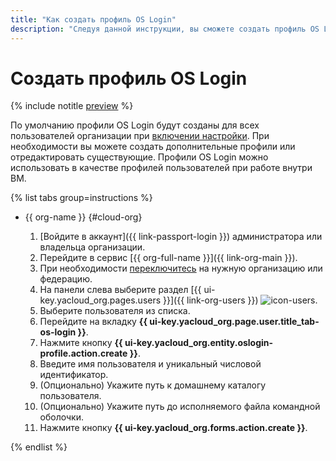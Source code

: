 ```yaml
---
title: "Как создать профиль OS Login"
description: "Следуя данной инструкции, вы сможете создать профиль OS Login."
---
```


# Создать профиль OS Login

{% include notitle [preview](../../_includes/note-preview-by-request.md) %}

По умолчанию профили OS Login будут созданы для всех пользователей организации при [включении настройки](./os-login-access.md). При необходимости вы можете создать дополнительные профили или отредактировать существующие. Профили OS Login можно использовать в качестве профилей пользователей при работе внутри ВМ.

{% list tabs group=instructions %}

- {{ org-name }} {#cloud-org}

  1. [Войдите в аккаунт]({{ link-passport-login }}) администратора или владельца организации.
  1. Перейдите в сервис [{{ org-full-name }}]({{ link-org-main }}).
  1. При необходимости [переключитесь](./manage-organizations.md#switch-to-another-org) на нужную организацию или федерацию.
  1. На панели слева выберите раздел [{{ ui-key.yacloud_org.pages.users }}]({{ link-org-users }}) ![icon-users](../../_assets/console-icons/person.svg).
  1. Выберите пользователя из списка.
  1. Перейдите на вкладку **{{ ui-key.yacloud_org.page.user.title_tab-os-login }}**.
  1. Нажмите кнопку **{{ ui-key.yacloud_org.entity.oslogin-profile.action.create }}**.
  1. Введите имя пользователя и уникальный числовой идентификатор.
  1. (Опционально) Укажите путь к домашнему каталогу пользователя.
  1. (Опционально) Укажите путь до исполняемого файла командной оболочки.
  1. Нажмите кнопку **{{ ui-key.yacloud_org.forms.action.create }}**.

{% endlist %}
